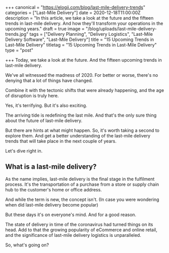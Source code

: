 +++
canonical = "https://elogii.com/blog/last-mile-delivery-trends"
categories = ["Last-Mile Delivery"]
date = 2020-12-18T11:00:00Z
description = "In this article, we take a look at the future and the fifteen trends in last-mile delivery. And how they'll transform your operations in the upcoming years."
draft = true
image = "/blog/uploads/last-mile-delivery-trends.jpg"
tags = ["Delivery Planning", "Delivery Logistics", "Last-Mile Delivery Software", "Last-Mile Delivery"]
title = "15 Upcoming Trends in Last-Mile Delivery"
titletag = "15 Upcoming Trends in Last-Mile Delivery"
type = "post"

+++
Today, we take a look at the future. And the fifteen upcoming trends in last-mile delivery.

We've all witnessed the madness of 2020. For better or worse, there's no denying that a lot of things have changed.

Combine it with the tectonic shifts that were already happening, and the age of disruption is truly here.

Yes, it's terrifying. But it's also exciting.

The arriving tide is redefining the last mile. And that's the only sure thing about the future of last-mile delivery.

But there are hints at what might happen. So, it's worth taking a second to explore them. And get a better understanding of the last-mile delivery trends that will take place in the next couple of years.

Let's dive right in.

## What is a last-mile delivery?

As the name implies, last-mile delivery is the final stage in the fulfilment process. It's the transportation of a purchase from a store or supply chain hub to the customer's home or office address.

And while the term is new, the concept isn't. (In case you were wondering when did last-mile delivery become popular)

But these days it's on everyone's mind. And for a good reason.

The state of delivery in time of the coronavirus had turned things on its head. Add to that the growing popularity of eCommerce and online retail, and the significance of last-mile delivery logistics is unparalleled.

So, what's going on?